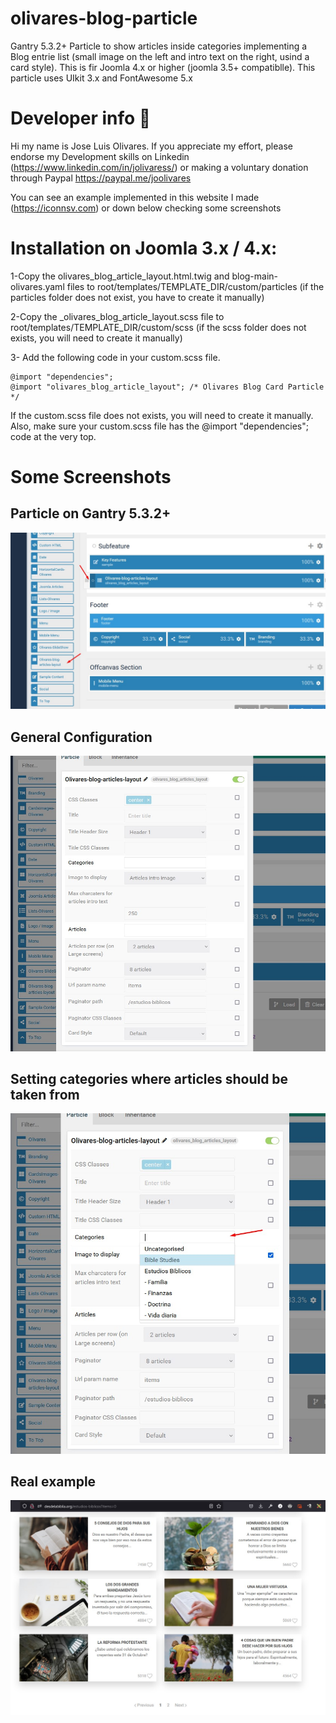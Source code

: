 # olivares-blog-particle

Gantry 5.3.2+ Particle to show articles inside categories implementing a Blog entrie list (small image on the left and intro text on the right, usind a card style). This is fir Joomla 4.x or higher  (joomla 3.5+ compatiblle).  This particle uses UIkit 3.x and FontAwesome 5.x

# Developer info :ninja:
Hi my name is Jose Luis Olivares. 
If you appreciate my effort, please endorse my Development skills on Linkedin (https://www.linkedin.com/in/jolivaress/) or making a voluntary donation through Paypal https://paypal.me/joolivares 

You can see an example implemented in this website I made (https://iconnsv.com) or down below checking some screenshots

# Installation on Joomla 3.x / 4.x:

1-Copy the olivares_blog_article_layout.html.twig and blog-main-olivares.yaml files to root/templates/TEMPLATE_DIR/custom/particles (if the particles folder does not exist, you have to create it manually)

2-Copy the _olivares_blog_article_layout.scss file to root/templates/TEMPLATE_DIR/custom/scss (if the scss folder does not exists, you will need to create it manually)

3- Add the following code in your custom.scss file.

	@import "dependencies";
	@import "olivares_blog_article_layout"; /* Olivares Blog Card Particle */

  If the custom.scss file does not exists, you will need to create it manually. Also, make sure your custom.scss file has the @import "dependencies"; code at the very top.

# Some Screenshots

## Particle on Gantry 5.3.2+
![gantry5-particle]( ./no-copy-imgs/particle-img1.jpg?raw=true "Add particle")

## General Configuration
![presentation-mode](./no-copy-imgs/particle-img2.jpg?raw=true "Articles IDs to show")

## Setting categories where articles should be taken from
![card-mode]( ./no-copy-imgs/particle-img3.jpg?raw=true "How many cards")

## Real example
![nocard-mode]( ./no-copy-imgs/particle-img4.jpg?raw=true "Particle implemented")